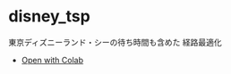 # disney_tsp
東京ディズニーランド・シーの待ち時間も含めた 経路最適化

- [Open with Colab](https://colab.research.google.com/github/takemi853/disney_tsp/blob/master/220525_disney_scraping.ipynb)
